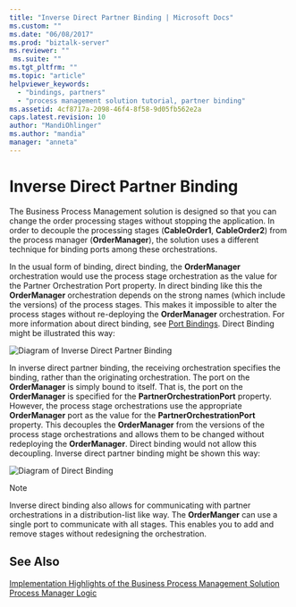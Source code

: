 ```yaml
---
title: "Inverse Direct Partner Binding | Microsoft Docs"
ms.custom: ""
ms.date: "06/08/2017"
ms.prod: "biztalk-server"
ms.reviewer: ""
 ms.suite: ""
ms.tgt_pltfrm: ""
ms.topic: "article"
helpviewer_keywords: 
  - "bindings, partners"
  - "process management solution tutorial, partner binding"
ms.assetid: 4cf8717a-2098-46f4-8f58-9d05fb562e2a
caps.latest.revision: 10
author: "MandiOhlinger"
ms.author: "mandia"
manager: "anneta"
---
```

# Inverse Direct Partner Binding
The Business Process Management solution is designed so that you can change the order processing stages without stopping the application. In order to decouple the processing stages (**CableOrder1**, **CableOrder2**) from the process manager (**OrderManager**), the solution uses a different technique for binding ports among these orchestrations.  
  
 In the usual form of binding, direct binding, the **OrderManager** orchestration would use the process stage orchestration as the value for the Partner Orchestration Port property. In direct binding like this the **OrderManager** orchestration depends on the strong names (which include the versions) of the process stages. This makes it impossible to alter the process stages without re-deploying the **OrderManager** orchestration. For more information about direct binding, see [Port Bindings](../core/port-bindings.md). Direct Binding might be illustrated this way:  
  
 ![Diagram of Inverse Direct Partner Binding](../core/media/bpm-inverse-direct-binding.gif "BPM_Inverse_Direct_Binding")  
  
 In inverse direct partner binding, the receiving orchestration specifies the binding, rather than the originating orchestration. The port on the **OrderManager** is simply bound to itself. That is, the port on the **OrderManager** is specified for the **PartnerOrchestrationPort** property. However, the process stage orchestrations use the appropriate **OrderManager** port as the value for the **PartnerOrchestrationPort** property. This decouples the **OrderManager** from the versions of the process stage orchestrations and allows them to be changed without redeploying the **OrderManager**. Direct binding would not allow this decoupling. Inverse direct partner binding might be shown this way:  
  
 ![Diagram of Direct Binding](../core/media/bpm-direct-binding.gif "BPM_Direct_Binding")  
  
> [!NOTE]
>  Inverse direct binding also allows for communicating with partner orchestrations in a distribution-list like way. The **OrderManger** can use a single port to communicate with all stages. This enables you to add and remove stages without redesigning the orchestration.  
  
## See Also  
 [Implementation Highlights of the Business Process Management Solution](../core/implementation-highlights-of-the-business-process-management-solution.md)   
 [Process Manager Logic](../core/process-manager-logic.md)